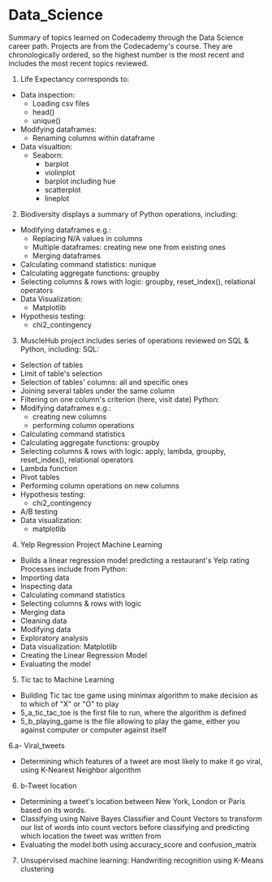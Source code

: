 # Data_Science
Summary of topics learned on Codecademy through the Data Science career path. 
Projects are from the Codecademy's course.
They are chronologically ordered, so the highest number is the most recent and includes the most recent topics reviewed.  


1. Life Expectancy corresponds to:
- Data inspection: 
  - Loading csv files
  - head()
  - unique()
- Modifying dataframes:
  - Renaming columns within dataframe
- Data visualtion:
  - Seaborn:
    - barplot 
    - violinplot
    - barplot including hue 
    - scatterplot 
    - lineplot


2. Biodiversity displays a summary of Python operations, including: 
- Modifying dataframes e.g.: 
  - Replacing N/A values in columns
  - Multiple dataframes: creating new one from existing ones
  - Merging dataframes 
- Calculating command statistics: nunique
- Calculating aggregate functions: groupby 
- Selecting columns & rows with logic: groupby, reset_index(), relational operators   
- Data Visualization: 
  - Matplotlib
- Hypothesis testing:
  - chi2_contingency 
 

3. MuscleHub project includes series of operations reviewed on SQL & Python, including:
SQL: 
- Selection of tables
- Limit of table's selection
- Selection of tables' columns: all and specific ones 
- Joining several tables under the same column 
- Filtering on one column's criterion (here, visit date) 
Python: 
- Modifying dataframes e.g.: 
  - creating new columns
  - performing column operations 
- Calculating command statistics
- Calculating aggregate functions: groupby
- Selecting columns & rows with logic: apply, lambda, groupby, reset_index(), relational operators
- Lambda function 
- Pivot tables 
- Performing column operations on new columns 
- Hypothesis testing:
  - chi2_contingency 
- A/B testing
- Data visualization:
  - matplotlib

4. Yelp Regression Project 
Machine Learning 
- Builds a linear regression model predicting a restaurant's Yelp rating
Processes include from Python:
- Importing data
- Inspecting data
- Calculating command statistics
- Selecting columns & rows with logic
- Merging data 
- Cleaning data 
- Modifying data 
- Exploratory analysis 
- Data visualization: Matplotlib
- Creating the Linear Regression Model 
- Evaluating the model 

5. Tic tac to 
Machine Learning 
- Building Tic tac toe game using minimax algorithm to make decision as to which of "X" or "O" to play 
- 5_a_tic_tac_toe is the first file to run, where the algorithm is defined
- 5_b_playing_game is the file allowing to play the game, either you against computer or computer against itself

6.a- Viral_tweets 
- Determining which features of a tweet are most likely to make it go viral, using K-Nearest Neighbor algorithm 
6. b-Tweet location
- Determining a tweet's location between New York, London or Paris based on its words.
- Classifying using Naive Bayes Classifier and Count Vectors to transform our list of words into count vectors before classifying and predicting which location the tweet was written from 
- Evaluating the model both using accuracy_score and confusion_matrix

7. Unsupervised machine learning: Handwriting recognition using K-Means clustering

